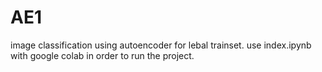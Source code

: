# AE1
image classification using autoencoder for lebal trainset.
use index.ipynb with google colab in order to run the project.
